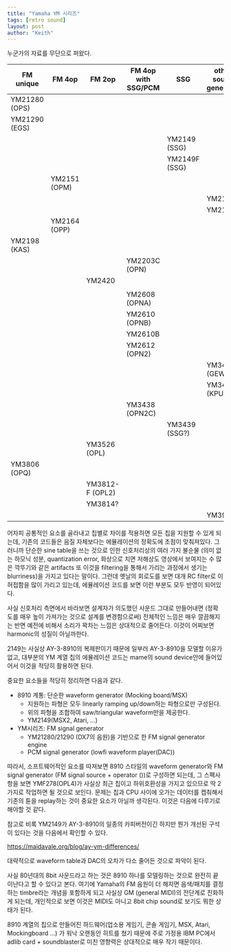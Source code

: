```yaml
---
title: "Yamaha YM 시리즈"
tags: [retro sound]
layout: post
author: "Keith"
---
```


누군가의 자료를 무단으로 퍼왔다.

| FM unique | FM 4op | FM 2op | FM 4op with SSG/PCM | SSG | other sound generator |
|---|---|---|---|---|---|
| YM21280 (OPS) |  |  |  |  | |
| YM21290 (EGS) |  |  |  |  | |
|  |  |  |  | YM2149 (SSG) | |
|  |  |  |  | YM2149F (SSG) | |
| | YM2151 (OPM) |  |  |  | |
| |  |  |  |  | YM2154 |
| |  |  |  |  | YM2163 |
| | YM2164 (OPP) |  |  |  | |
YM2198 (KAS) |  |  |  |  | |
| |  |  | YM2203C (OPN) |  | |
| |  | YM2420 |  |  | |
| |  |  |  |  | |
| |  |  | YM2608 (OPNA) |  | |
| |  |  | YM2610 (OPNB) |  | |
| |  |  | YM2610B |  | |
| |  |  | YM2612 (OPN2) |  | |
| |  |  |  |  | YM3423 (GEW3)
| |  |  |  |  | YM3424 (KPU)
| |  |  | YM3438 (OPN2C) |  | |
| |  |  |  | YM3439 (SSG?) | |
| |  | YM3526 (OPL) |  |  | |
YM3806 (OPQ) |  |  |  |  | |
| |  | YM3812-F (OPL2) |  |  | |
| |  | YM3814? |  |  | |
| |  |  |  |  | YM3931 |

어차피 공통적인 요소를 골라내고 칩별로 차이를 적용하면 모든 칩을 지원할 수 있게 되는데, 기존의 코드들은 음질 자체보다는 에뮬레이션의 정확도에 초점이 맞춰져있다. 그러니까 단순한 sine table을 쓰는 것으로 인한 신호처리상의 여러 가지 불순물 (의미 없는 하모닉 성분, quantization error, 화상으로 치면 저해상도 영상에서 보여지는 수 많은 깍뚜기와 같은 artifacts 또 이것을 filtering을 통해서 가리는 과정에서 생기는 blurriness)을 가지고 있다는 말이다. 그런데 옛날의 회로도를 보면 대개 RC filter로 이 허접함을 많이 가리고 있는데, 에뮬레이션 코드를 보면 이런 부분도 모두 반영이 되어있다.

사실 신호처리 측면에서 바라보면 설계자가 의도했던 사운드 그대로 만들어내면 (정확도를 매우 높이 가져가는 것으로 설계를 변경함으로써) 전체적인 느낌은 매우 깔끔해지는 반면 예전에 비해서 소리가 꽉차는 느낌은 상대적으로 줄어든다. 이것이 어찌보면 harmonic의 성질이 아닐까한다.

2149는 사실상 AY-3-8910의 복제판이기 때문에 일부러 AY-3-8910을 모델할 이유가 없고, 대부분의 YM 계열 칩의 에뮬레이션 코드는 mame의 sound device안에 들어있어서 이것을 적당히 활용하면 된다.

중요한 요소들을 적당히 정리하면 다음과 같다.

- 8910 계통: 단순한 waveform generator (Mocking board/MSX)
  - 지원하는 파형은 모두 linearly ramping up/down하는 파형으로만 구성된다.
  - 위의 파형을 조합하여 saw/triangular waveform만을 제공한다.
  - YM2149(MSX2, Atari, ...)
- YM시리즈: FM signal generator
  - YM21280/21290 (DX7의 음원)을 기반으로 한 FM signal generator engine
  - PCM signal generator (lowfi waveform player(DAC))

따라서, 소프트웨어적인 요소를 따져보면 8910 스타일의 waveform generator와 FM signal generator (FM signal source + operator ())로 구성하면 되는데, 그 스펙사항을 보면 YMF278(OPL4)가 사실상 최근 칩이고 하위호환성을 가지고 있으므로 딱 2가지로 작업하면 될 것으로 보인다. 문제는 칩과 CPU 사이에 오가는 데이터를 켑춰해서 기존의 튠을 replay하는 것이 중요한 요소가 아닐까 생각된다. 이것은 다음에 다루기로 해야할 것 같다.

참고로 비록 YM2149가 AY-3-8910의 일종의 카피버전이긴 하지만 뭔가 개선된 구석이 있다는 것을 다음에서 확인할 수 있다.

https://maidavale.org/blog/ay-ym-differences/

대략적으로 waveform table과 DAC의 오차가 다소 줄어든 것으로 파악이 된다.

사실 80년대의 8bit 사운드라고 하는 것은 8910 하나를 모델링하는 것으로 완전히 끝이난다고 할 수 있다고 본다. 여기에 Yamaha의 FM 음원이 더 해지면 음색/패치를 결정하는 timbre라는 개념을 포함하게 되고 사실상 GM (general MIDI)의 전단계로 진화하게 되는데, 개인적으로 보면 이것은 MIDI도 아니고 8bit chip sound로 보기도 뭐한 상태가 된다.

8910 계열의 칩으로 만들어진 하드웨어(업소용 게임기, 콘솔 게임기, MSX, Atari, Mockingboard ...) 가 워낙 오랜동안 히트를 쳤기 때문에 주로 가정용 IBM PC에서 adlib card + soundblaster로 미친 영향력은 상대적으로 매우 작기 때문이다. 